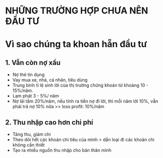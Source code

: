 # NHỮNG TRƯỜNG HỢP CHƯA NÊN ĐẦU TƯ


# Vì sao chúng ta khoan hẵn đầu tư 
## 1. Vẫn còn nợ xấu
- Nợ thẻ tín dụng
- Vay mua xe, nhà, cá nhân, tiêu dùng 
- Trung bình tỉ lệ sinh lời của thị trường chứng khoán từ khoảng 10 - 15%/năm.
- Lạm phát 3 - 5%/ năm
- Nợ lãi tầm 20%/năm, nếu tính ra tiền nợ đi lời, thì mỗi năm lời 10%, vẫn phải trả nợ 10% nữa >> loss profit: 10%/năm 

## 2. Thu nhập cao hơn chi phí 
- Tăng thu, giảm chi
- Theo dõi hết các khoản chi tiêu của mình > dần loại đi các khoản chi không cần thiết 
- Tạo ra nhiều nguồn thu nhập cho bản thân mình 

